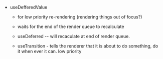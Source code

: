 - useDefferedValue 
    - for low priority re-rendering   (rendering things out of focus?)

    - waits for the end of the render queue to recalculate
    - useDeferred -- will recaculate at end of render queue.
    - useTransition - tells the renderer that it is about to do something, do it when ever it can. low priority